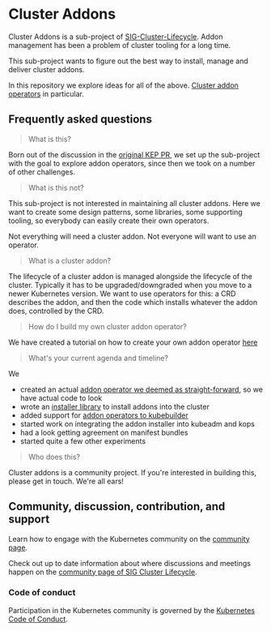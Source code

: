 # Cluster Addons

Cluster Addons is a sub-project of [SIG-Cluster-Lifecycle](https://github.com/kubernetes/community/tree/master/sig-cluster-lifecycle). Addon management has been a problem of cluster tooling for a long time.

This sub-project wants to figure out the best way to install, manage and deliver cluster addons.

In this repository we explore ideas for all of the above. [Cluster addon operators](https://github.com/kubernetes/enhancements/blob/master/keps/sig-cluster-lifecycle/addons/0035-20190128-addons-via-operators.md) in particular.

## Frequently asked questions

> What is this?

Born out of the discussion in the [original KEP PR](https://github.com/kubernetes/enhancements/pull/746), we set up the sub-project with the goal to explore addon operators, since then we took on a number of other challenges.

> What is this not?

This sub-project is not interested in maintaining all cluster addons. Here we want to create some design patterns, some libraries, some supporting tooling, so everybody can easily create their own operators.

Not everything will need a cluster addon. Not everyone will want to use an operator.

> What is a cluster addon?

The lifecycle of a cluster addon is managed alongside the lifecycle of the cluster. Typically it has to be upgraded/downgraded when you move to a newer Kubernetes version. We want to use operators for this: a CRD describes the addon, and then the code which installs whatever the addon does, controlled by the CRD.

> How do I build my own cluster addon operator?

We have created a tutorial on how to create your own addon operator [here](https://github.com/kubernetes-sigs/cluster-addons/tree/master/walkthrough.md)

> What's your current agenda and timeline?

We

- created an actual [addon operator we deemed as straight-forward](https://github.com/kubernetes-sigs/cluster-addons/tree/master/coredns), so we have actual code to look
- wrote an [installer library](https://github.com/kubernetes-sigs/cluster-addons/tree/master/installer) to install addons into the cluster
- added support for [addon operators to kubebuilder](https://github.com/kubernetes-sigs/kubebuilder/tree/master/plugins)
- started work on integrating the addon installer into kubeadm and kops
- had a look getting agreement on manifest bundles
- started quite a few other experiments

> Who does this?

Cluster addons is a community project. If you're interested in building this, please get in touch. We're all ears!

## Community, discussion, contribution, and support

Learn how to engage with the Kubernetes community on the [community page](http://kubernetes.io/community/).

Check out up to date information about where discussions and meetings happen on
the [community page of SIG Cluster Lifecycle](https://github.com/kubernetes/community/tree/master/sig-cluster-lifecycle).

### Code of conduct

Participation in the Kubernetes community is governed by the [Kubernetes Code of Conduct](code-of-conduct.md).
